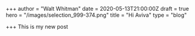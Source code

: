 +++
author = "Walt Whitman"
date = 2020-05-13T21:00:00Z
draft = true
hero = "/images/selection_999-374.png"
title = "Hi Aviva"
type = "blog"

+++
This is my new post